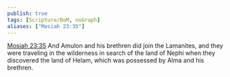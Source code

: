```yaml
---
publish: true
tags: [Scripture/BoM, noGraph]
aliases: ["Mosiah 23:35"]
---
```

[Mosiah 23:35](https://churchofjesuschrist.org/study/scriptures/bofm/mosiah/23?lang=eng&id=p35#p35) And Amulon and his brethren did join the Lamanites, and they were traveling in the wilderness in search of the land of Nephi when they discovered the land of Helam, which was possessed by Alma and his brethren.

